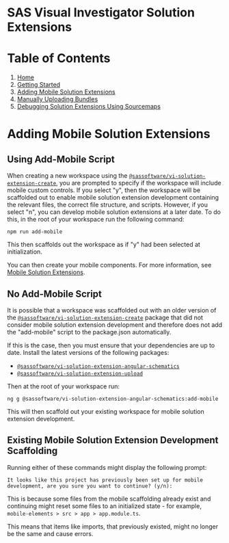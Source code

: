 <!-- Automatically generated table of contents -->

# SAS Visual Investigator Solution Extensions

# Table of Contents

1. [Home](../../README.md)
2. [Getting Started](./1-getting-started.md)
3. [Adding Mobile Solution Extensions](./2-mobile-solutions.md)
4. [Manually Uploading Bundles](./3-manual-uploading.md)
5. [Debugging Solution Extensions Using Sourcemaps](./4-debugging-solution-extensions-using-sourcemaps.md)

<!-- toc_end -->
# Adding Mobile Solution Extensions

## Using Add-Mobile Script

When creating a new workspace using the [`@sassoftware/vi-solution-extension-create`](https://www.npmjs.com/package/@sassoftware/vi-solution-extension-create), you are prompted to specify if the workspace will include mobile custom controls. If you select "y", then the workspace will be scaffolded out to enable mobile solution extension development containing the relevant files, the correct file structure, and scripts. However, if you select "n", you can develop mobile solution extensions at a later date. To do this, in the root of your workspace run the following command:

```shell
npm run add-mobile
```

This then scaffolds out the workspace as if "y" had been selected at initialization.

You can then create your mobile components. For more information, see [Mobile Solution Extensions](./1-getting-started.md#mobile-solution-extensions).

## No Add-Mobile Script

It is possible that a workspace was scaffolded out with an older version of the [`@sassoftware/vi-solution-extension-create`](https://www.npmjs.com/package/@sassoftware/vi-solution-extension-create) package that did not consider mobile solution extension development and therefore does not add the "add-mobile" script to the package.json automatically.

If this is the case, then you must ensure that your dependencies are up to date. Install the latest versions of the following packages:

-   [`@sassoftware/vi-solution-extension-angular-schematics`](https://www.npmjs.com/package/@sassoftware/vi-solution-extension-angular-schematics)
-   [`@sassoftware/vi-solution-extension-upload`](https://www.npmjs.com/package/@sassoftware/vi-solution-extension-upload)

Then at the root of your workspace run:

```shell
ng g @sassoftware/vi-solution-extension-angular-schematics:add-mobile
```

This will then scaffold out your existing workspace for mobile solution extension development.

## Existing Mobile Solution Extension Development Scaffolding

Running either of these commands might display the following prompt:

```shell
It looks like this project has previously been set up for mobile development, are you sure you want to continue? (y/n):
```

This is because some files from the mobile scaffolding already exist and continuing might reset some files to an initialized state - for example, `mobile-elements > src > app > app.module.ts`.

This means that items like imports, that previously existed, might no longer be the same and cause errors.
